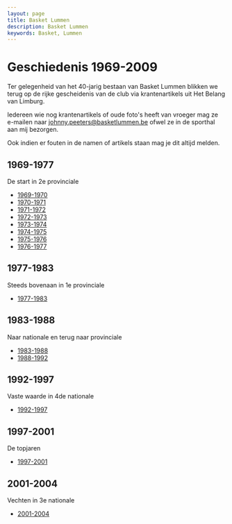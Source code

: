 ```yaml
---
layout: page
title: Basket Lummen
description: Basket Lummen
keywords: Basket, Lummen
---
```


# Geschiedenis 1969-2009

Ter gelegenheid van het 40-jarig bestaan van Basket Lummen blikken we terug op de rijke gescheidenis van de club via krantenartikels uit Het Belang van Limburg.

Iedereen wie nog krantenartikels of oude foto's heeft van vroeger mag ze e-mailen naar [johnny.peeters@basketlummen.be](mailto://johnny.peeters@basketlummen.be) ofwel ze in de sporthal aan mij bezorgen.

Ook indien er fouten in de namen of artikels staan mag je dit altijd melden.

## 1969-1977

De start in 2e provinciale

 * [1969-1970](/club/geschiedenis/1969-1970) 
 * [1970-1971](/club/geschiedenis/1970-1971) 
 * [1971-1972](/club/geschiedenis/1971-1972) 
 * [1972-1973](/club/geschiedenis/1972-1973) 
 * [1973-1974](/club/geschiedenis/1973-1974) 
 * [1974-1975](/club/geschiedenis/1974-1975) 
 * [1975-1976](/club/geschiedenis/1975-1976) 
 * [1976-1977](/club/geschiedenis/1976-1977)

## 1977-1983

Steeds bovenaan in 1e provinciale
 
 * [1977-1983](/club/geschiedenis/1977-1983) 
 
## 1983-1988

Naar nationale en terug naar provinciale
 
 * [1983-1988](/club/geschiedenis/1983-1988) 
 * [1988-1992](/club/geschiedenis/1988-1992)
 
## 1992-1997

Vaste waarde in 4de nationale

 * [1992-1997](/club/geschiedenis/1992-1997)
 
## 1997-2001

De topjaren
 
 * [1997-2001](/club/geschiedenis/1997-2001)

## 2001-2004

Vechten in 3e nationale 

 * [2001-2004](/club/geschiedenis/2001-2004)

